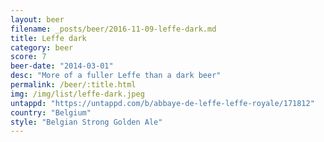 ```yaml
---
layout: beer
filename: _posts/beer/2016-11-09-leffe-dark.md
title: Leffe dark
category: beer
score: 7
beer-date: "2014-03-01"
desc: "More of a fuller Leffe than a dark beer"
permalink: /beer/:title.html
img: /img/list/leffe-dark.jpeg
untappd: "https://untappd.com/b/abbaye-de-leffe-leffe-royale/171812"
country: "Belgium"
style: "Belgian Strong Golden Ale"
---
```

